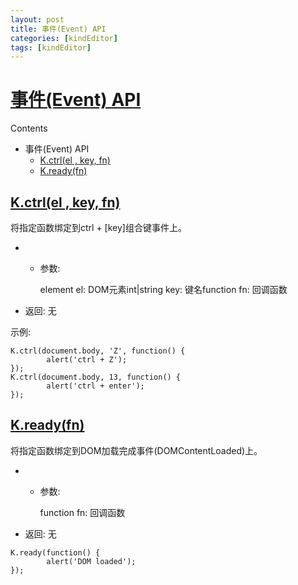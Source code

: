 ```yaml
---
layout: post
title: 事件(Event) API
categories: [kindEditor]
tags: [kindEditor]
---
```


# [事件(Event) API](http://kindeditor.net/docs/event.html#id1)

Contents

-   事件(Event) API
    -   [K.ctrl(el , key, fn)](http://kindeditor.net/docs/event.html#k-ctrl-el-key-fn)
    -   [K.ready(fn)](http://kindeditor.net/docs/event.html#k-ready-fn)



## [K.ctrl(el , key, fn)](http://kindeditor.net/docs/event.html#id2)

将指定函数绑定到ctrl + [key]组合键事件上。

-   -   参数:

        element el: DOM元素int|string key: 键名function fn: 回调函数

-   返回: 无

示例:

```
K.ctrl(document.body, 'Z', function() {
        alert('ctrl + Z');
});
K.ctrl(document.body, 13, function() {
        alert('ctrl + enter');
});
```



## [K.ready(fn)](http://kindeditor.net/docs/event.html#id3)

将指定函数绑定到DOM加载完成事件(DOMContentLoaded)上。

-   -   参数:

        function fn: 回调函数

-   返回: 无

```
K.ready(function() {
        alert('DOM loaded');
});
```